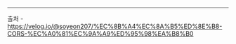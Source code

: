 









---
출처 - https://velog.io/@soyeon207/%EC%8B%A4%EC%8A%B5%ED%8E%B8-CORS-%EC%A0%81%EC%9A%A9%ED%95%98%EA%B8%B0